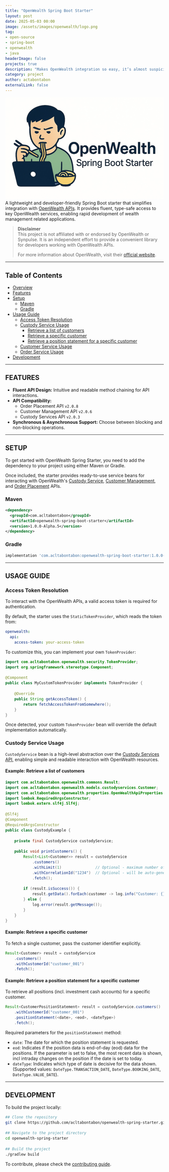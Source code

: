 ```yaml
---
title: "OpenWealth Spring Boot Starter"
layout: post
date: 2025-05-03 00:00
image: /assets/images/openwealth/logo.png
tag: 
- open-source
- spring-boot
- openwealth
- java
headerImage: false
projects: true
description: "Makes OpenWealth integration so easy, it’s almost suspicious."
category: project
author: actabontabon
externalLink: false
---
```


![Markdown Image][0]
A lightweight and developer-friendly Spring Boot starter that simplifies integration with [OpenWealth APIs](https://openwealth.ch). It provides fluent, type-safe access to key OpenWealth services, enabling rapid development of wealth management related applications.

> **Disclaimer**  
> This project is not affiliated with or endorsed by OpenWealth or Synpulse. It is an independent effort to provide a convenient library for developers working with OpenWealth APIs.
>
> For more information about OpenWealth, visit their [official website](https://openwealth.ch).

--- 

## Table of Contents

- [Overview](#overview)
- [Features](#features)
- [Setup](#setup)
    - [Maven](#maven)
    - [Gradle](#gradle)
- [Usage Guide](#usage-guide)
    - [Access Token Resolution](#access-token-resolution)
    - [Custody Service Usage](#custody-service-usage)
      - [Retrieve a list of customers](#example-retrieve-a-list-of-customers)
      - [Retrieve a specific customer](#example-retrieve-a-specific-customer)
      - [Retrieve a position statement for a specific customer](#example-retrieve-a-position-statement-for-a-specific-customer)
    - [Customer Service Usage](#customer-service-usage)
    - [Order Service Usage](#order-service-usage)
- [Development](#development)


---

## FEATURES

- **Fluent API Design:** Intuitive and readable method chaining for API interactions.
- **API Compatibility:**
  - Order Placement API `v2.0.8`
  - Customer Management API `v2.0.6`
  - Custody Services API `v2.0.3`
- **Synchronous & Asynchronous Support:** Choose between blocking and non-blocking operations.

---

## SETUP


To get started with OpenWealth Spring Starter, you need to add the dependency to your project using 
either Maven or Gradle. 

Once included, the starter provides ready-to-use service beans for interacting with OpenWealth's 
[Custody Service](https://sandbox.openwealth.synpulse8.com/docs?api=custody-services-2-0-3), [Customer Management](https://sandbox.openwealth.synpulse8.com/docs?api=customer-management-2-0-6), and [Order Placement](https://sandbox.openwealth.synpulse8.com/docs?api=order-placement-2-0-8) APIs.

### Maven
```xml
<dependency>
  <groupId>com.acltabontabon</groupId>
  <artifactId>openwealth-spring-boot-starter</artifactId>
  <version>1.0.0-Alpha.5</version>
</dependency>
```

### Gradle
```gradle
implementation 'com.acltabontabon:openwealth-spring-boot-starter:1.0.0-Alpha.5'
```

---

## USAGE GUIDE

### Access Token Resolution

To interact with the OpenWealth APIs, a valid access token is required for authentication.

By default, the starter uses the `StaticTokenProvider`, which reads the token from:
```yaml
openwealth:
  api:
    access-token: your-access-token
```

To customize this, you can implement your own `TokenProvider`:
```java
import com.acltabontabon.openwealth.security.TokenProvider;
import org.springframework.stereotype.Component;

@Component
public class MyCustomTokenProvider implements TokenProvider {

    @Override
    public String getAccessToken() {
        return fetchAccessTokenFromSomewhere();
    }
}
```

Once detected, your custom `TokenProvider` bean will override the default implementation automatically.

### Custody Service Usage

`CustodyService` bean is a high-level abstraction over the [Custody Services API](https://sandbox.openwealth.synpulse8.com/docs?api=custody-services-2-0-3), enabling simple and readable interaction with OpenWealth resources.

#### Example: Retrieve a list of customers
```java
import com.acltabontabon.openwealth.commons.Result;
import com.acltabontabon.openwealth.models.custodyservices.Customer;
import com.acltabontabon.openwealth.properties.OpenWealthApiProperties.CustodyServices;
import lombok.RequiredArgsConstructor;
import lombok.extern.slf4j.Slf4j;

@Slf4j
@Component
@RequiredArgsConstructor
public class CustodyExample {

    private final CustodyService custodyService;

    public void printCustomers() {
        Result<List<Customer>> result = custodyService
            .customers()
            .withLimit(1)               // Optional - maximum number of customers to return
            .withCorrelationId("1234")  // Optional - will be auto-generated if not provided
            .fetch();

        if (result.isSuccess()) {
            result.getData().forEach(customer -> log.info("Customer: {}", customer));
        } else {
            log.error(result.getMessage());
        }
    }
}
```

#### Example: Retrieve a specific customer
To fetch a single customer, pass the customer identifier explicitly.
```java
Result<Customer> result = custodyService
    .customers()
    .withCustomerId("customer_001")
    .fetch();
```


#### Example: Retrieve a position statement for a specific customer

To retrieve all positions (incl. investment cash accounts) for a specific customer.

```java
Result<CustomerPositionStatement> result = custodyService.customers()
    .withCustomerId("customer_001")
    .positionStatement(<date>, <eod>, <dateType>)
    .fetch();
```

Required parameters for the `positionStatement` method:
- `date`: The date for which the position statement is requested.
- `eod`: Indicates if the position data is end-of-day (eod) data for the positions. If the parameter is set to false, the most recent data is shown, incl intraday changes on the position if the date is set to today.
- `dateType`: Indicates which type of date is decisive for the data shown. (Supported values: `DateType.TRANSACTION_DATE`, `DateType.BOOKING_DATE`, `DateType.VALUE_DATE`).


---

## DEVELOPMENT

To build the project locally:

```bash
## Clone the repository
git clone https://github.com/acltabontabon/openwealth-spring-starter.git

## Navigate to the project directory
cd openwealth-spring-starter

## Build the project
./gradlew build
```

To contribute, please check the [contributing guide](https://github.com/acltabontabon/openwealth-spring-starter/blob/master/CONTRIBUTING.md).

[0]: /assets/images/openwealth/logo.png
